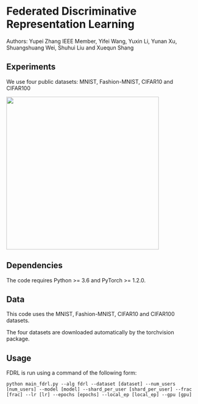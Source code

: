 # Federated Discriminative Representation Learning

Authors: Yupei Zhang IEEE Member, Yifei Wang, Yuxin Li, Yunan Xu, Shuangshuang Wei, Shuhui Liu and Xuequn Shang

## Experiments

We use four public datasets: MNIST, Fashion-MNIST, CIFAR10 and CIFAR100

<img width="400px" src="https://github.com/ypzhaang/FDRL/blob/main/dataset.jpg">

## Dependencies

The code requires Python >= 3.6 and PyTorch >= 1.2.0. 

## Data

This code uses the MNIST, Fashion-MNIST, CIFAR10 and CIFAR100 datasets.

The four datasets are downloaded automatically by the torchvision package. 

## Usage

FDRL is run using a command of the following form:

`python main_fdrl.py --alg fdrl --dataset [dataset] --num_users [num_users] --model [model] --shard_per_user [shard_per_user] --frac [frac] --lr [lr] --epochs [epochs] --local_ep [local_ep] --gpu [gpu]`

